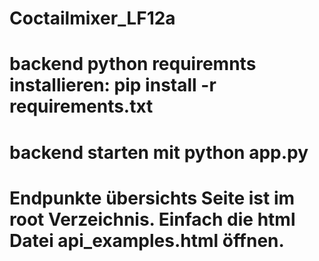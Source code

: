 # Coctailmixer_LF12a

# backend python requiremnts installieren: pip install -r requirements.txt

# backend starten mit python app.py

# Endpunkte übersichts Seite ist im root Verzeichnis. Einfach die html Datei api_examples.html öffnen.

